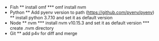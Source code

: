 * Fish
** install omf
*** omf install nvm
* Python
** Add pyenv version to path (https://github.com/pyenv/pyenv)
** install python 3.7.10 and set it as default version
* Node
** nvm
*** install nvm v10.15.3 and set it as default version
*** create .nvm directory
* Git
** add p4v for diff and merge
